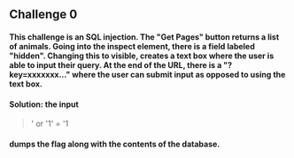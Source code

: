 ## Challenge 0
#### This challenge is an SQL injection. The "Get Pages" button returns a list of animals. Going into the inspect element, there is a field labeled "hidden". Changing this to visible, creates a text box where the user is able to input their query. At the end of the URL, there is a "?key=xxxxxxx..." where the user can submit input as opposed to using the text box.
#### Solution: the input
>' or '1' = '1
#### dumps the flag along with the contents of the database. 